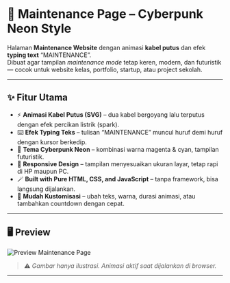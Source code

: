 # 🚧 Maintenance Page – Cyberpunk Neon Style

Halaman **Maintenance Website** dengan animasi **kabel putus** dan efek **typing text** “MAINTENANCE”.  
Dibuat agar tampilan *maintenance mode* tetap keren, modern, dan futuristik — cocok untuk website kelas, portfolio, startup, atau project sekolah.

---

## ✨ Fitur Utama

- ⚡ **Animasi Kabel Putus (SVG)** – dua kabel bergoyang lalu terputus dengan efek percikan listrik (spark).  
- ⌨️ **Efek Typing Teks** – tulisan “MAINTENANCE” muncul huruf demi huruf dengan kursor berkedip.  
- 🌈 **Tema Cyberpunk Neon** – kombinasi warna magenta & cyan, tampilan futuristik.  
- 📱 **Responsive Design** – tampilan menyesuaikan ukuran layar, tetap rapi di HP maupun PC.  
- 🪄 **Built with Pure HTML, CSS, and JavaScript** – tanpa framework, bisa langsung dijalankan.  
- 🧩 **Mudah Kustomisasi** – ubah teks, warna, durasi animasi, atau tambahkan countdown dengan cepat.

---

## 🖥️ Preview

![Preview Maintenance Page](https://dummyimage.com/1000x600/071029/ffffff&text=MAINTENANCE+PAGE+PREVIEW)

> ⚠️ *Gambar hanya ilustrasi. Animasi aktif saat dijalankan di browser.*

---
